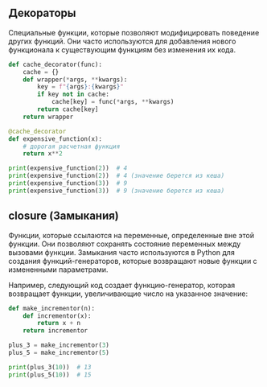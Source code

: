 ## Декораторы

Специальные функции, которые позволяют модифицировать поведение других функций.
Они часто используются для добавления нового функционала к существующим функциям без изменения их кода.

```python
def cache_decorator(func):
    cache = {}
    def wrapper(*args, **kwargs):
        key = f"{args}:{kwargs}"
        if key not in cache:
            cache[key] = func(*args, **kwargs)
        return cache[key]
    return wrapper

@cache_decorator
def expensive_function(x):
    # дорогая расчетная функция
    return x**2

print(expensive_function(2))  # 4
print(expensive_function(2))  # 4 (значение берется из кеша)
print(expensive_function(3))  # 9
print(expensive_function(3))  # 9 (значение берется из кеша)
```

## closure (Замыкания)

Функции, которые ссылаются на переменные, определенные вне этой функции.
Они позволяют сохранять состояние переменных между вызовами функции.
Замыкания часто используются в Python для создания функций-генераторов,
которые возвращают новые функции с измененными параметрами.

Например, следующий код создает функцию-генератор, которая возвращает
функции, увеличивающие число на указанное значение:

```python
def make_incrementor(n):
    def incrementor(x):
        return x + n
    return incrementor

plus_3 = make_incrementor(3)
plus_5 = make_incrementor(5)

print(plus_3(10))  # 13
print(plus_5(10))  # 15
```
